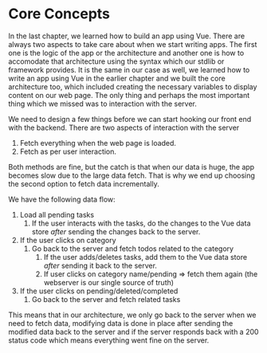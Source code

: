 # Core Concepts

In the last chapter, we learned how to build an app using Vue. There are always two aspects to take care about when we start writing apps. The first one is the logic of the app or the architecture and another one is how to accomodate that architecture using the syntax which our stdlib or framework provides. It is the same in our case as well, we learned how to write an app using Vue in the earlier chapter and we built the core architecture too, which included creating the necessary variables to display content on our web page. The only thing and perhaps the most important thing which we missed was to interaction with the server.

We need to design a few things before we can start hooking our front end with the backend. There are two aspects of interaction with the server

1. Fetch everything when the web page is loaded.
1. Fetch as per user interaction.

Both methods are fine, but the catch is that when our data is huge, the app becomes slow due to the large data fetch. That is why we end up choosing the second option to fetch data incrementally.

We have the following data flow:

1. Load all pending tasks
	1. If the user interacts with the tasks, do the changes to the Vue data store _after_ sending the changes back to the server.
1. If the user clicks on category
	1. Go back to the server and fetch todos related to the category
		1. If the user adds/deletes tasks, add them to the Vue data store _after_ sending it back to the server.
		1. If user clicks on category name/pending => fetch them again (the webserver is our single source of truth)
1. If the user clicks on pending/deleted/completed
	1. Go back to the server and fetch related tasks
		
This means that in our architecture, we only go back to the server when we need to fetch data, modifying data is done in place after sending the modified data back to the server and if the server responds back with a 200 status code which means everything went fine on the server.
